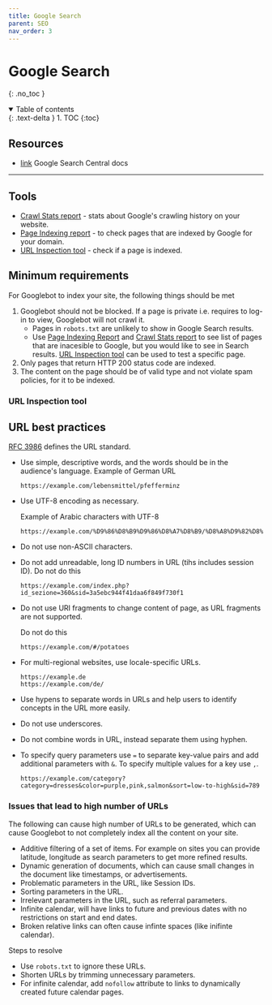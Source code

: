 ```yaml
---
title: Google Search
parent: SEO
nav_order: 3
---
```


<!-- prettier-ignore-start -->
# Google Search
{: .no_toc }

<details open markdown="block">
  <summary>
    Table of contents
  </summary>
  {: .text-delta }
1. TOC
{:toc}
</details>

<!-- prettier-ignore-end -->

## Resources

-   [link](https://developers.google.com/search/docs) Google Search Central docs

---

## Tools

-   [Crawl Stats report](https://support.google.com/webmasters/answer/9679690) - stats about Google's crawling history on your website.
-   [Page Indexing report](https://support.google.com/webmasters/answer/7440203) - to check pages that are indexed by Google for your domain.
-   [URL Inspection tool](https://support.google.com/webmasters/answer/9012289) - check if a page is indexed.

## Minimum requirements

For Googlebot to index your site, the following things should be met

1. Googlebot should not be blocked. If a page is private i.e. requires to log-in to view, Googlebot will not crawl it.
    - Pages in `robots.txt` are unlikely to show in Google Search results.
    - Use [Page Indexing Report](https://support.google.com/webmasters/answer/7440203) and [Crawl Stats report](https://support.google.com/webmasters/answer/9679690) to see list of pages that are inacesible to Google, but you would like to see in Search results. [URL Inspection tool](https://support.google.com/webmasters/answer/9012289) can be used to test a specific page.
2. Only pages that return HTTP 200 status code are indexed.
3. The content on the page should be of valid type and not violate spam policies, for it to be indexed.

### URL Inspection tool

## URL best practices

[RFC 3986](https://www.rfc-editor.org/rfc/rfc3986) defines the URL standard.

-   Use simple, descriptive words, and the words should be in the audience's language.
    Example of German URL
    ```
    https://example.com/lebensmittel/pfefferminz
    ```
-   Use UTF-8 encoding as necessary.

    Example of Arabic characters with UTF-8

    ```
    https://example.com/%D9%86%D8%B9%D9%86%D8%A7%D8%B9/%D8%A8%D9%82%D8%A7%D9%84%D8%A9
    ```

-   Do not use non-ASCII characters.
-   Do not add unreadable, long ID numbers in URL (tihs includes session ID).
    Do not do this
    ```
    https://example.com/index.php?id_sezione=360&sid=3a5ebc944f41daa6f849f730f1
    ```
-   Do not use URI fragments to change content of page, as URL fragments are not supported.

    Do not do this

    ```
    https://example.com/#/potatoes
    ```

-   For multi-regional websites, use locale-specific URLs.
    ```
    https://example.de
    https://example.com/de/
    ```
-   Use hypens to separate words in URLs and help users to identify concepts in the URL more easily.
-   Do not use underscores.
-   Do not combine words in URL, instead separate them using hyphen.
-   To specify query parameters use `=` to separate key-value pairs and add additional parameters with `&`. To specify multiple values for a key use `,`.
    ```
    https://example.com/category?category=dresses&color=purple,pink,salmon&sort=low-to-high&sid=789
    ```

### Issues that lead to high number of URLs

The following can cause high number of URLs to be generated, which can cause Googlebot to not completely index all the content on your site.

-   Additive filtering of a set of items. For example on sites you can provide latitude, longitude as search parameters to get more refined results.
-   Dynamic generation of documents, which can cause small changes in the document like timestamps, or advertisements.
-   Problematic parameters in the URL, like Session IDs.
-   Sorting parameters in the URL.
-   Irrelevant parameters in the URL, such as referral parameters.
-   Infinite calendar, will have links to future and previous dates with no restrictions on start and end dates.
-   Broken relative links can often cause infinte spaces (like inifinte calendar).

Steps to resolve

-   Use `robots.txt` to ignore these URLs.
-   Shorten URLs by trimming unnecessary parameters.
-   For infinite calendar, add `nofollow` attribute to links to dynamically created future calendar pages.
